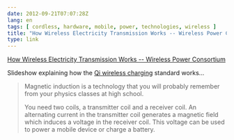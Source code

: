 ```yaml
---
date: 2012-09-21T07:07:28Z
lang: en
tags: [ cordless, hardware, mobile, power, technologies, wireless ]
title: "How Wireless Electricity Transmission Works -- Wireless Power Consortium"
type: link
---
```


[How Wireless Electricity Transmission Works -- Wireless Power
Consortium](http://www.wirelesspowerconsortium.com/technology/how-it-works.html)

Slideshow explaining how the [Qi wireless
charging](http://en.wikipedia.org/wiki/Qi_(wireless_power_standard))
standard works...

> Magnetic induction is a technology that you will probably remember
> from your physics classes at high school.
>
> You need two coils, a transmitter coil and a receiver coil. An
> alternating current in the transmitter coil generates a magnetic field
> which induces a voltage in the receiver coil. This voltage can be used
> to power a mobile device or charge a battery.

